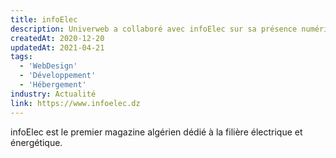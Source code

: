 ```yaml
---
title: infoElec
description: Univerweb a collaboré avec infoElec sur sa présence numérique. Nous avons créé le site web et nous assurons son hébergement.
createdAt: 2020-12-20
updatedAt: 2021-04-21
tags:
  - 'WebDesign'
  - 'Développement'
  - 'Hébergement'
industry: Actualité
link: https://www.infoelec.dz
---
```


infoElec est le premier magazine algérien dédié à la filière électrique et énergétique.
